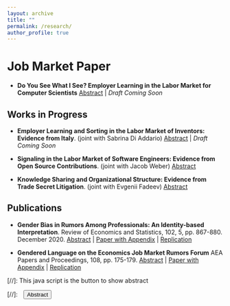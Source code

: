 ```yaml
---
layout: archive
title: ""
permalink: /research/
author_profile: true
---
```


Job Market Paper 
=======
- **Do You See What I See? Employer Learning in the Labor Market for Computer Scientists** 
<a href="#/" onclick="visib('jmp')">Abstract</a>  | *Draft Coming Soon*
<div id='ejr' style="display: none; text-align: justify; line-height: 1.2" >
Identification of talent is necessary for the efficient allocation of workers to firms and tasks. However, employers often begin with limited information and learn about workers to maximize private information rents rather than public talent revelation. This paper provides empirical tests of employer learning, and quantifies its impacts on job mobility and innovation outputs in the labor market for computer scientists. The large volume of CS conference proceedings offers insights into on-the-job research that is hard to observe, especially for workers outside academia. About 20% of papers by authors in the industry can be matched to a patent application, which indicates a more valuable innovation. Yet the patenting decision remains private information with the incumbent employer for more than a year. Workers with a new paper are 13% - 26% more mobile than similar coworkers without a paper. But on the asymmetric margin, workers with a matched patent are less likely to move than those with a paper only, which can be explained by incumbent employers offering higher wages than outside employers with less information. Once a patent application is publicly revealed, workers with a matched patent are 10-15% more likely to move and especially from less productive firms into top firms in the tech sector. These findings confirm the predictions of a dynamic model with two-sided heterogeneity that takes into account firms' endogenous investment in learning. Structural estimates of the model suggest that if matched patents were disclosed at the same time as papers, job mobility of higher-ability workers would increase immediately, movers would be 10% more productive than before, and the productivity gains from positive assortative matching offset the costs of firms' under-investment in public learning.  </div>



## Works in Progress 
- **Employer Learning and Sorting in the Labor Market of Inventors: Evidence from Italy**. (joint with Sabrina Di Addario) 
<a href="#/" onclick="visib('italy')">Abstract</a>  | *Draft Coming Soon*
<div id='ejr' style="display: none; text-align: justify; line-height: 1.2" >
How does firm productivity relate to the speed of talent discovery? We assess this relationship empirically in the labor market of Italian inventors. We define talent discovery as a worker becoming an inventor who files a patent application for the first time. Using the employer-employee data from the Italian Social Security Institute matched with patent applications between 1987 and 2009, we find large heterogeneity in talent discovery across firms, particularly for workers early in their careers. On average a worker younger than 35 is 175% more likely to become an inventor at firms in the top quartile of productivity than at firms in the bottom quartile, conditional on differences across sectors and geographic areas. Workers who do invent at the bottom quartile on average receive an 8-10 log point increase in wages, rather than 2-4 log points at more productive firms. We interpret the empirical findings in an employer learning framework. We are working on a counterfactual low-productivity firms are subsidized for increasing invention opportunities for young workers, and aim to investigate whether the gap in talent discovery between the bottom and top quartile would shrink, and total innovation outputs would increase.  </div>


- **Signaling in the Labor Market of Software Engineers: Evidence from Open Source Contributions**. (joint with Jacob Weber)
<a href="#/" onclick="visib('github')">Abstract</a> 
<div id='ejr' style="display: none; text-align: justify; line-height: 1.2" >
How do workers credibly signal their ability to potential employers, and does self signaling matter for labor market outcomes?  We answer these questions in the labor market of software engineers.  By matching GitHub and LinkedIn profiles, we measure self signaling from a worker's contributions to open-source projects, which are publicly observable to recruiters. We test if workers increase signaling before they change jobs, and estimate differential returns to signaling for workers from different education or demographic backgrounds. </div>


- **Knowledge Sharing and Organizational Structure: Evidence from Trade Secret Litigation**. (joint with Evgenii Fadeev)
<a href="#/" onclick="visib('law')">Abstract</a> 
<div id='ejr' style="display: none; text-align: justify; line-height: 1.2" >
We apply deep learning language models on trade secret litigation records to classify legal cases based on whether the (claimed) misappropriation of trade secrets happened through employees or business partners (e.g., input suppliers) and to compare technologies involved in trade secret litigation with inventions disclosed in patent files. We use this information to study how firms change their patenting, employment, and input sourcing decisions following misappropriation of trade secrets.   </div>




## Publications 
- **Gender Bias in Rumors Among Professionals: An Identity-based Interpretation**. Review of Economics and Statistics, 102, 5, pp. 867-880. December 2020. 
<a href="#/" onclick="visib('ejr')">Abstract</a> | [Paper with Appendix](/files/wu_ejr_restat.pdf) |  [Replication](https://dataverse.harvard.edu/dataset.xhtml?persistentId=doi:10.7910/DVN/BLEBHI) 
<div id='ejr' style="display: none; text-align: justify; line-height: 1.2" >
This paper measures gender bias in what people say about women versus men in an anonymous online professional forum. I study the content of posts that refer to each gender, and the transitions in the topics of discussion that occur between consecutive posts in a thread once attention turns to one gender or the other. I find that discussions about women tend to highlight their personal characteristics (such as physical appearance or family circumstances) rather than their professional accomplishments. Posts about women are also more likely to lead to deviations from professional topics than posts about men. I interpret these findings through a model that highlights posters’ incentives to boost their own identities relative to the underrepresented out-group in a profession. </div>


- **Gendered Language on the Economics Job Market Rumors Forum** AEA Papers and Proceedings, 108, pp. 175-179. 
<a href="#/" onclick="visib('ejr0')">Abstract</a> | [Paper with Appendix](/files/wu-pp-appendix.pdf) |  [Replication](https://www.aeaweb.org/articles?id=10.1257/pandp.20181101) 
<div id='ejr0' style="display: none; text-align: justify; line-height: 1.2" >
This paper examines the existence of an unwelcoming or stereotypical culture using evidence on how women and men are portrayed in anonymous discussions on the Economics Job Market Rumors forum (EJMR). I use a Lasso-Logistic model to measure gendered language in EJMR postings, identifying the words that are most strongly associated with discussions about one gender or the other. I find that the words most predictive of a post about a woman are typically about physical appearance or personal information, whereas those most predictive of a post about a man tend to focus on academic or professional characteristics. 
</div>



<!-- note: function below was copied from ranzhuo17's research.md  -->
[//]: This java script is the button to show abstract 
<script>
 function visib(id) {
  var x = document.getElementById(id);
  if (x.style.display === "block") {
    x.style.display = "none";
  } else {
    x.style.display = "block";
  }
}
</script>

[//]:&emsp;<button onclick="visib('polariz')" class="btn btn--inverse btn--small">Abstract</button>


<!-- 
{% include base_path %}

{% for post in site.papers reversed %}
  {% include archive-single.html %}
{% endfor %} -->
